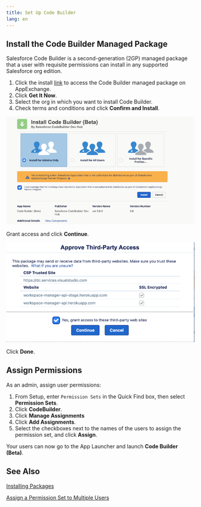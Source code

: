 ```yaml
---
title: Set Up Code Builder
lang: en
---
```


## Install the Code Builder Managed Package

Salesforce Code Builder is a second-generation (2GP) managed package that a user with requisite permissions can install in any supported Salesforce org edition.

1.  Click the install [link](https://appexchange.salesforce.com/appxListingDetail?listingId=a0N4V00000HddeKUAR) to access the Code Builder managed package on AppExchange.
2. Click **Get It Now**.
3. Select the org in which you want to install Code Builder.
4. Check terms and conditions and click **Confirm and Install**.


![Install Button](../../../images/install_button.png)

Grant access and click **Continue**.



![Grant Access](../../../images/grant_access.png)



Click **Done**.


## Assign Permissions
As an admin, assign user permissions:

1. From Setup, enter `Permission Sets` in the Quick Find box, then select **Permission Sets**.
2. Click **CodeBuilder**.
3. Click **Manage Assignments** 
4. Click **Add Assignments**.
5. Select the checkboxes next to the names of the users to assign the permission set, and click **Assign**.


Your users can now go to the App Launcher and launch **Code Builder (Beta)**.

## See Also
[Installing Packages](https://developer.salesforce.com/docs/atlas.en-us.appExchangeInstallGuide.meta/appExchangeInstallGuide/appexchange_install_installation.htm)

[Assign a Permission Set to Multiple Users](https://help.salesforce.com/s/articleView?id=sf.perm_sets_mass_assign.htm&type=5)
